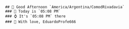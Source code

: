 
        ## 👋 Good Afternoon `America/Argentina/ComodRivadavia`
        ### 📅 Today is `05:08 PM`
        ### ⌚ It's `05:08 PM` there
        ### 🎩 With love, EduardoProfe666 
        